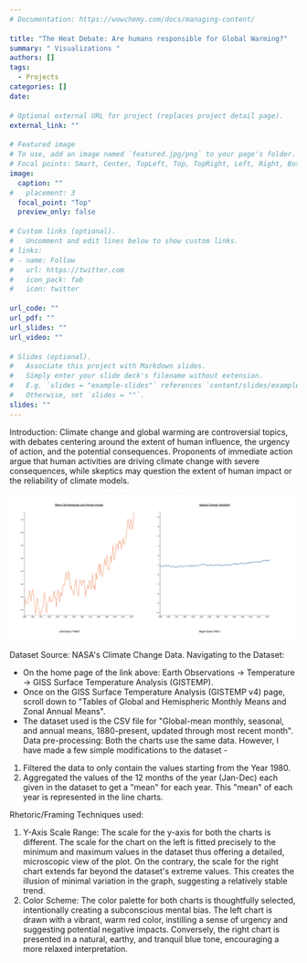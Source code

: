 ```yaml
---
# Documentation: https://wowchemy.com/docs/managing-content/

title: "The Heat Debate: Are humans responsible for Global Warming?"
summary: " Visualizations "
authors: []
tags: 
  - Projects
categories: []
date:

# Optional external URL for project (replaces project detail page).
external_link: ""

# Featured image
# To use, add an image named `featured.jpg/png` to your page's folder.
# Focal points: Smart, Center, TopLeft, Top, TopRight, Left, Right, BottomLeft, Bottom, BottomRight.
image:
  caption: ""
#   placement: 3
  focal_point: "Top"
  preview_only: false

# Custom links (optional).
#   Uncomment and edit lines below to show custom links.
# links:
# - name: Follow
#   url: https://twitter.com
#   icon_pack: fab
#   icon: twitter

url_code: ""
url_pdf: ""
url_slides: ""
url_video: ""

# Slides (optional).
#   Associate this project with Markdown slides.
#   Simply enter your slide deck's filename without extension.
#   E.g. `slides = "example-slides"` references `content/slides/example-slides.md`.
#   Otherwise, set `slides = ""`.
slides: ""
---
```

Introduction: Climate change and global warming are controversial topics, with debates centering around the extent of human influence, the urgency of action, and the potential consequences. Proponents of immediate action argue that human activities are driving climate change with severe consequences, while skeptics may question the extent of human impact or the reliability of climate models.

![screen reader text](trends.png "")

Dataset Source: NASA's Climate Change Data.
Navigating to the Dataset:
- On the home page of the link above: Earth Observations -> Temperature -> GISS Surface Temperature Analysis (GISTEMP).
- Once on the GISS Surface Temperature Analysis (GISTEMP v4) page, scroll down to "Tables of Global and Hemispheric Monthly Means and Zonal Annual Means".
- The dataset used is the CSV file for "Global-mean monthly, seasonal, and annual means, 1880-present, updated through most recent month".
Data pre-processing: Both the charts use the same data. However, I have made a few simple modifications to the dataset -
1. Filtered the data to only contain the values starting from the Year 1980.
2. Aggregated the values of the 12 months of the year (Jan-Dec) each given in the dataset to get a "mean" for each year. This "mean" of each year is represented in the line charts.

Rhetoric/Framing Techniques used:
1. Y-Axis Scale Range: The scale for the y-axis for both the charts is different. The scale for the chart on the left is fitted precisely to the minimum and maximum values in the dataset thus offering a detailed, microscopic view of the plot. On the contrary, the scale for the right chart extends far beyond the dataset's extreme values. This creates the illusion of minimal variation in the graph, suggesting a relatively stable trend.
2. Color Scheme: The color palette for both charts is thoughtfully selected, intentionally creating a subconscious mental bias. The left chart is drawn with a vibrant, warm red color, instilling a sense of urgency and suggesting potential negative impacts. Conversely, the right chart is presented in a natural, earthy, and tranquil blue tone, encouraging a more relaxed interpretation.
